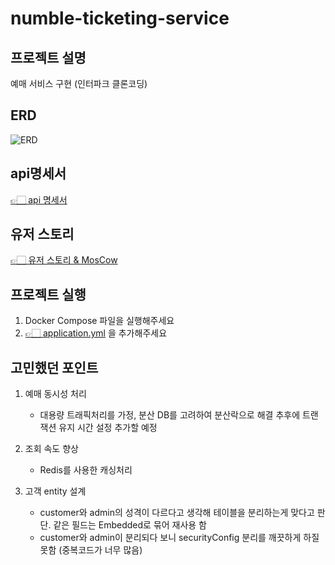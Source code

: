 # numble-ticketing-service
## 프로젝트 설명 
예매 서비스 구현 (인터파크 클론코딩) 
## ERD
![ERD](https://github.com/yewon9609/ticketing-service/assets/99070762/596d7f79-4337-4128-9d04-dfe971ca0a1b)
## api명세서
[👉🏻 api 명세서](https://ubiquitous-puppet-358.notion.site/API-91638449e6f6475faedd8be5fb109b5e?pvs=4)
## 유저 스토리 
[👉🏻 유저 스토리 & MosCow](https://ubiquitous-puppet-358.notion.site/MosCow-b3c619ef53f340cdb8366b213d6a6074?pvs=4)
## 프로젝트 실행 
1. Docker Compose 파일을 실행해주세요 
2. [👉🏻 application.yml](https://ubiquitous-puppet-358.notion.site/application-yml-e509bfa89594479b9ae5d6cc62fe1eee?pvs=4) 을 추가해주세요
## 고민했던 포인트
1. 예매 동시성 처리
   - 대용량 트래픽처리를 가정, 분산 DB를 고려하여 분산락으로 해결 
    추후에 트랜잭션 유지 시간 설정 추가할 예정

3. 조회 속도 향상
   - Redis를 사용한 캐싱처리
     
5. 고객 entity 설계
   - customer와 admin의 성격이 다르다고 생각해 테이블을 분리하는게 맞다고 판단. 같은 필드는 Embedded로 묶어 재사용 함
   - customer와 admin이 분리되다 보니 securityConfig 분리를 깨끗하게 하질 못함 (중복코드가 너무 많음)
